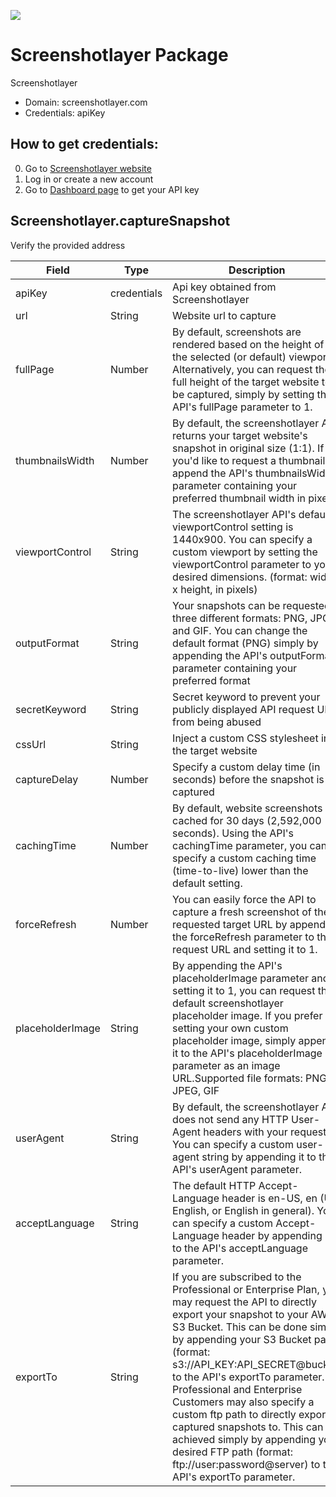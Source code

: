 [![](https://scdn.rapidapi.com/RapidAPI_banner.png)](https://rapidapi.com/package/Screenshotlayer/functions?utm_source=RapidAPIGitHub_ScreenshotlayerFunctions&utm_medium=button&utm_content=RapidAPI_GitHub)

# Screenshotlayer Package
Screenshotlayer
* Domain: screenshotlayer.com
* Credentials: apiKey

## How to get credentials: 
0. Go to [Screenshotlayer website](https://screenshotlayer.com) 
1. Log in or create a new account
2. Go to [Dashboard page](https://screenshotlayer.com/dashboard) to get your API key

## Screenshotlayer.captureSnapshot
Verify the provided address

| Field           | Type       | Description
|-----------------|------------|----------
| apiKey          | credentials| Api key obtained from Screenshotlayer
| url             | String     | Website url to capture
| fullPage        | Number     | By default, screenshots are rendered based on the height of the selected (or default) viewport. Alternatively, you can request the full height of the target website to be captured, simply by setting the API's fullPage parameter to 1.
| thumbnailsWidth | Number     | By default, the screenshotlayer API returns your target website's snapshot in original size (1:1). If you'd like to request a thumbnail, append the API's thumbnailsWidth parameter containing your preferred thumbnail width in pixels.
| viewportControl | String     | The screenshotlayer API's default viewportControl setting is 1440x900. You can specify a custom viewport by setting the viewportControl parameter to your desired dimensions. (format: width x height, in pixels)
| outputFormat    | String     | Your snapshots can be requested in three different formats: PNG, JPG and GIF. You can change the default format (PNG) simply by appending the API's outputFormat parameter containing your preferred format
| secretKeyword   | String     | Secret keyword to prevent your publicly displayed API request URL from being abused
| cssUrl          | String     | Inject a custom CSS stylesheet into the target website
| captureDelay    | Number     | Specify a custom delay time (in seconds) before the snapshot is captured
| cachingTime     | Number     | By default, website screenshots are cached for 30 days (2,592,000 seconds). Using the API's cachingTime parameter, you can specify a custom caching time (time-to-live) lower than the default setting.
| forceRefresh    | Number     | You can easily force the API to capture a fresh screenshot of the requested target URL by appending the forceRefresh parameter to the request URL and setting it to 1.
| placeholderImage| String     | By appending the API's placeholderImage parameter and setting it to 1, you can request the default screenshotlayer placeholder image. If you prefer setting your own custom placeholder image, simply append it to the API's placeholderImage parameter as an image URL.Supported file formats: PNG, JPEG, GIF
| userAgent       | String     | By default, the screenshotlayer API does not send any HTTP User-Agent headers with your request. You can specify a custom user-agent string by appending it to the API's userAgent parameter.
| acceptLanguage  | String     | The default HTTP Accept-Language header is en-US, en (US English, or English in general). You can specify a custom Accept-Language header by appending it to the API's acceptLanguage parameter.
| exportTo        | String     | If you are subscribed to the Professional or Enterprise Plan, you may request the API to directly export your snapshot to your AWS S3 Bucket. This can be done simply by appending your S3 Bucket path (format: s3://API_KEY:API_SECRET@bucket) to the API's exportTo parameter. Professional and Enterprise Customers may also specify a custom ftp path to directly export captured snapshots to. This can be achieved simply by appending your desired FTP path (format: ftp://user:password@server) to the API's exportTo parameter.

